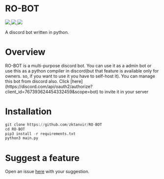 # RO-BOT

<a href="https://github.com/Rapptz/discord.py/">
     <img src="https://img.shields.io/badge/discord-py-blue.svg"/>
</a>

<a href="https://github.com/zktanvir/RO-BOT/issues">
    <img src="https://img.shields.io/github/issues/zktanvir/RO-BOT.svg"/>
</a>

<a href="https://python.org">
    <img src="https://img.shields.io/badge/Made%20With-Python-1f425f.svg"/>
</a>

<p>A discord bot written in python.</p>

# Overview
<p>
RO-BOT is a multi-purpose discord bot. You can use it as a admin bot or use this as a python compiler in discord(but that feature is available only for owners. so, if you want to use it you have to self-host it). You can manage this bot from discord also. Click [here](https://discord.com/api/oauth2/authorize?client_id=767393624454332459&scope=bot) to invite it in your server
</p>


# Installation
```py
git clone https://github.com/zktanvir/RO-BOT
cd RO-BOT
pip3 install -r requirements.txt
python3 main.py
```

# Suggest a feature
Open an issue [here](https://github.com/zktanvir/RO-BOT/issues/new) with your suggestion.

